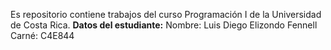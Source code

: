 Es repositorio contiene trabajos del curso Programación I de la Universidad de Costa Rica.
**Datos del estudiante:**
Nombre: Luis Diego Elizondo Fennell
Carné: C4E844
